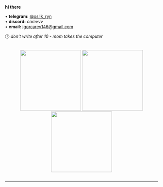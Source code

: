 <div align="center">

</div>  
  
**hi there**  

• **telegram:** [@oslik_ryn](https://t.me/oslik_ryn)  
• **discord:** *carevvv*  
• **email:** [igorcarev146@gmail.com](mailto:igorcarev146@gmail.com)  

🕛 *don't write after 10 - mom takes the computer*  

<br/>  

<div align="center">
  <img src="https://media1.tenor.com/m/Py5fYTbsfakAAAAd/patrick-bateman.gif" height="200" width="200" />
  <img src="https://media1.tenor.com/m/Py5fYTbsfakAAAAd/patrick-bateman.gif" height="200" width="200" />
  <img src="https://media1.tenor.com/m/Py5fYTbsfakAAAAd/patrick-bateman.gif" height="200" width="200" />
</div>

<br/>  

---
